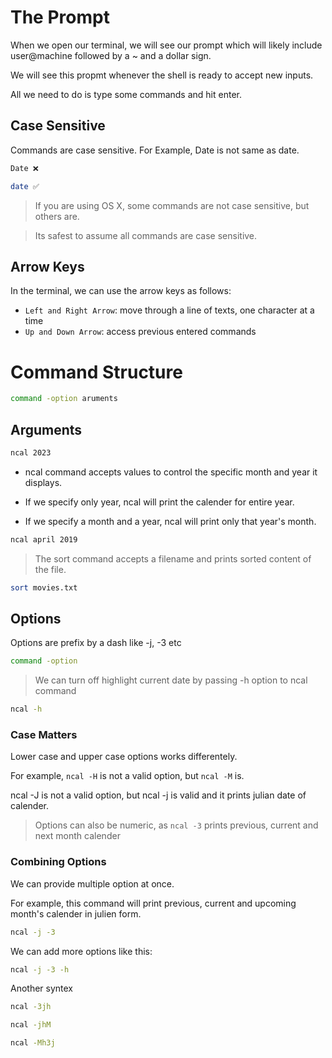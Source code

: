# The Prompt
When we open our terminal, we will see our prompt which will likely include user@machine followed by a ~ and a dollar sign.

We will see this propmt whenever the shell is ready to accept new inputs.

All we need to do is type some commands and hit enter.


## Case Sensitive
Commands are case sensitive. For Example, Date is not same as date.

```bash
Date ❌

date ✅
```

> If you are using OS X, some commands are not case sensitive, but others are.

> Its safest to assume all commands are case sensitive.

## Arrow Keys
In the terminal, we can use the arrow keys as follows:

- `Left and Right Arrow`: move through a line of texts, one character at a time
- `Up and Down Arrow`: access previous entered commands


# Command Structure

```bash
command -option aruments
```

## Arguments

 ```bash
 ncal 2023
 ```

 - ncal command accepts values to control the specific month and year it displays.

 - If we specify only year, ncal will print the calender for entire year.

- If we specify a month and a year, ncal will print only that year's month.

```bash
ncal april 2019
```

> The sort command accepts a filename and prints sorted content of the file.

```bash
sort movies.txt
```

## Options

Options are prefix by a dash like -j, -3 etc

```bash
command -option
```

> We can turn off highlight current date by passing -h option to ncal command

```bash
ncal -h
```

### Case Matters
Lower case and upper case options works differentely. 

For example, `ncal -H` is not a valid option, but `ncal -M` is.

ncal -J is not a valid option, but ncal -j is valid and it prints julian date of calender.

> Options can also be numeric, as `ncal -3` prints previous, current and next month calender

### Combining Options

We can provide multiple option at once.

For example, this command will print previous, current and upcoming month's calender in julien form.

```bash
ncal -j -3
```

We can add more options like this:

```bash
ncal -j -3 -h
```

Another syntex

```bash
ncal -3jh
```

```bash
ncal -jhM
```

```bash
ncal -Mh3j
```